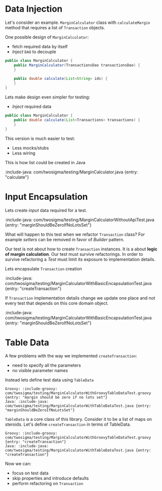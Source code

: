 # Data Injection

Let's consider an example. 
`MarginCalculator` class with `calculateMargin` method that requires a list of `Transaction` objects.
 
One possible design of `MarginCalculator`:
* fetch required data by itself
* *Inject* `DAO` to decouple
 
```java
public class MarginCalculator {
    public MarginCalculator(TransactionsDao transactionsDao) {
    }
    
    public double calculate(List<String> ids) {
    }
}
```

Lets make design even simpler for testing:
* *Inject* required data

```java
public class MarginCalculator {
    public double calculate(List<Transactions> transactions) {
    }
}
```

This version is much easier to test:
* Less mocks/stubs
* Less wiring

This is how list could be created in Java

:include-java: com/twosigma/testing/MarginCalculator.java {entry: "calculate"}

# Input Encapsulation

Lets create *input* data required for a test.

:include-java: com/twosigma/testing/MarginCalculatorWithoutApiTest.java {entry: "marginShouldBeZeroIfNoLotsSet"}

What will happen to this test when we refactor `Transaction` class? For example *setters* can be removed in favor of
*Builder* pattern.

Our test is not about how to create `Transaction` instances. It is a about **logic of margin calculation**.
Our test must survive refactorings. 
In order to survive refactoring a *Test* must limit its exposure to implementation details.

Lets encapsulate `Transaction` creation

:include-java: com/twosigma/testing/MarginCalculatorWithBasicEncapsulationTest.java {entry: "createTransaction"}
 
If `Transaction` implementation details change we update one place and not every test that depends 
on this core domain object.

:include-java: com/twosigma/testing/MarginCalculatorWithBasicEncapsulationTest.java {entry: "marginShouldBeZeroIfNoLotsSet"}

# Table Data

A few problems with the way we implemented `createTransaction`:
* need to specify all the parameters
* no visible parameter names

Instead lets define test data using `TableData`

```tabs
Groovy: :include-groovy: com/twosigma/testing/MarginCalculatorWithGroovyTableDataTest.groovy {entry: "margin should be zero if no lots set"}
Java: :include-java: com/twosigma/testing/MarginCalculatorWithTableDataTest.java {entry: "marginShouldBeZeroIfNoLotsSet"}
```

`TableData` is a core class of this library. Consider it to be a list of maps on steroids. 
Let's define `createTransaction` in terms of TableData.


```tabs
Groovy: :include-groovy: com/twosigma/testing/MarginCalculatorWithGroovyTableDataTest.groovy {entry: "createTransaction"}
Java: :include-java: com/twosigma/testing/MarginCalculatorWithTableDataTest.java {entry: "createTransaction"}
```

Now we can:
* focus on test data
* skip properties and introduce defaults
* perform refactoring on `Transaction`